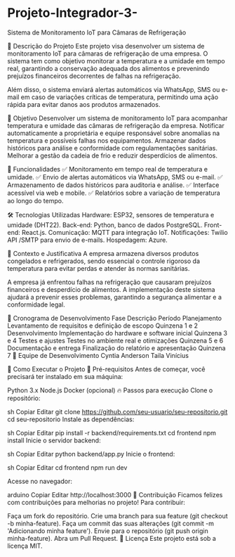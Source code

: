 # Projeto-Integrador-3-
Sistema de Monitoramento IoT para Câmaras de Refrigeração

📌 Descrição do Projeto
Este projeto visa desenvolver um sistema de monitoramento IoT para câmaras de refrigeração de uma empresa. 
O sistema tem como objetivo monitorar a temperatura e a umidade em tempo real, garantindo a conservação adequada dos alimentos e prevenindo prejuízos financeiros decorrentes de falhas na refrigeração.

Além disso, o sistema enviará alertas automáticos via WhatsApp, SMS ou e-mail em caso de variações críticas de temperatura, permitindo uma ação rápida para evitar danos aos produtos armazenados.

🎯 Objetivo
Desenvolver um sistema de monitoramento IoT para acompanhar temperatura e umidade das câmaras de refrigeração da empresa.
Notificar automaticamente a proprietária e equipe responsável sobre anomalias na temperatura e possíveis falhas nos equipamentos.
Armazenar dados históricos para análise e conformidade com regulamentações sanitárias.
Melhorar a gestão da cadeia de frio e reduzir desperdícios de alimentos.

🚀 Funcionalidades
✅ Monitoramento em tempo real de temperatura e umidade.
✅ Envio de alertas automáticos via WhatsApp, SMS ou e-mail.
✅ Armazenamento de dados históricos para auditoria e análise.
✅ Interface acessível via web e mobile.
✅ Relatórios sobre a variação de temperatura ao longo do tempo.

🛠 Tecnologias Utilizadas
Hardware: ESP32, sensores de temperatura e umidade (DHT22).
Back-end: Python, banco de dados PostgreSQL.
Front-end: React.js.
Comunicação: MQTT para integração IoT.
Notificações: Twilio API /SMTP para envio de e-mails.
Hospedagem: Azure.

🏢 Contexto e Justificativa
A empresa armazena diversos produtos congelados e refrigerados, sendo essencial o controle rigoroso da temperatura para evitar perdas e atender às normas sanitárias.

A empresa já enfrentou falhas na refrigeração que causaram prejuízos financeiros e desperdício de alimentos. A implementação deste sistema ajudará a prevenir esses problemas, garantindo a segurança alimentar e a conformidade legal.

📅 Cronograma de Desenvolvimento
Fase	Descrição	Período
Planejamento	Levantamento de requisitos e definição de escopo	Quinzena 1 e 2
Desenvolvimento	Implementação do hardware e software inicial	Quinzena 3 e 4
Testes e ajustes	Testes no ambiente real e otimizações	Quinzena 5 e 6
Documentação e entrega	Finalização do relatório e apresentação	Quinzena 7
👥 Equipe de Desenvolvimento
Cyntia
Anderson
Taila
Vinícius

📌 Como Executar o Projeto
🔧 Pré-requisitos
Antes de começar, você precisará ter instalado em sua máquina:

Python 3.x
Node.js
Docker (opcional)
🔥 Passos para execução
Clone o repositório:

sh
Copiar
Editar
git clone https://github.com/seu-usuario/seu-repositorio.git
cd seu-repositorio
Instale as dependências:

sh
Copiar
Editar
pip install -r backend/requirements.txt
cd frontend
npm install
Inicie o servidor backend:

sh
Copiar
Editar
python backend/app.py
Inicie o frontend:

sh
Copiar
Editar
cd frontend
npm run dev

Acesse no navegador:

arduino
Copiar
Editar
http://localhost:3000
📌 Contribuição
Ficamos felizes com contribuições para melhorias no projeto! Para contribuir:

Faça um fork do repositório.
Crie uma branch para sua feature (git checkout -b minha-feature).
Faça um commit das suas alterações (git commit -m 'Adicionando minha feature').
Envie para o repositório (git push origin minha-feature).
Abra um Pull Request.
📜 Licença
Este projeto está sob a licença MIT.
